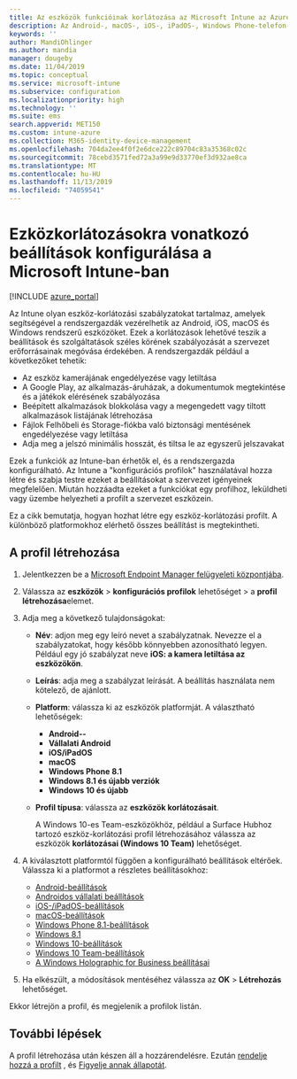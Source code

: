```yaml
---
title: Az eszközök funkcióinak korlátozása az Microsoft Intune az Azure-ban | Microsoft Docs
description: Az Android-, macOS-, iOS-, iPadOS-, Windows Phone-telefon-és Windows 10-es eszközökön található szolgáltatások korlátozásához vegyen fel egy eszköz-profilt Microsoft Intune
keywords: ''
author: MandiOhlinger
ms.author: mandia
manager: dougeby
ms.date: 11/04/2019
ms.topic: conceptual
ms.service: microsoft-intune
ms.subservice: configuration
ms.localizationpriority: high
ms.technology: ''
ms.suite: ems
search.appverid: MET150
ms.custom: intune-azure
ms.collection: M365-identity-device-management
ms.openlocfilehash: 704da2ee4f0f2e6dce222c89704c83a35368c02c
ms.sourcegitcommit: 78cebd3571fed72a3a99e9d33770ef3d932ae8ca
ms.translationtype: MT
ms.contentlocale: hu-HU
ms.lasthandoff: 11/13/2019
ms.locfileid: "74059541"
---
```

# <a name="configure-device-restriction-settings-in-microsoft-intune"></a>Ezközkorlátozásokra vonatkozó beállítások konfigurálása a Microsoft Intune-ban

[!INCLUDE [azure_portal](../includes/azure_portal.md)]

Az Intune olyan eszköz-korlátozási szabályzatokat tartalmaz, amelyek segítségével a rendszergazdák vezérelhetik az Android, iOS, macOS és Windows rendszerű eszközöket. Ezek a korlátozások lehetővé teszik a beállítások és szolgáltatások széles körének szabályozását a szervezet erőforrásainak megóvása érdekében. A rendszergazdák például a következőket tehetik:

- Az eszköz kamerájának engedélyezése vagy letiltása
- A Google Play, az alkalmazás-áruházak, a dokumentumok megtekintése és a játékok elérésének szabályozása
- Beépített alkalmazások blokkolása vagy a megengedett vagy tiltott alkalmazások listájának létrehozása
- Fájlok Felhőbeli és Storage-fiókba való biztonsági mentésének engedélyezése vagy letiltása
- Adja meg a jelszó minimális hosszát, és tiltsa le az egyszerű jelszavakat

Ezek a funkciók az Intune-ban érhetők el, és a rendszergazda konfigurálható. Az Intune a "konfigurációs profilok" használatával hozza létre és szabja testre ezeket a beállításokat a szervezet igényeinek megfelelően. Miután hozzáadta ezeket a funkciókat egy profilhoz, leküldheti vagy üzembe helyezheti a profilt a szervezet eszközein.

Ez a cikk bemutatja, hogyan hozhat létre egy eszköz-korlátozási profilt. A különböző platformokhoz elérhető összes beállítást is megtekintheti.

## <a name="create-the-profile"></a>A profil létrehozása

1. Jelentkezzen be a [Microsoft Endpoint Manager felügyeleti központjába](https://go.microsoft.com/fwlink/?linkid=2109431).
2. Válassza az **eszközök** > **konfigurációs profilok** lehetőséget > a **profil létrehozása**elemet.
3. Adja meg a következő tulajdonságokat:

    - **Név**: adjon meg egy leíró nevet a szabályzatnak. Nevezze el a szabályzatokat, hogy később könnyebben azonosítható legyen. Például egy jó szabályzat neve **iOS: a kamera letiltása az eszközökön**.
    - **Leírás**: adja meg a szabályzat leírását. A beállítás használata nem kötelező, de ajánlott.
    - **Platform**: válassza ki az eszközök platformját. A választható lehetőségek:  

        - **Android--**
        - **Vállalati Android**
        - **iOS/iPadOS**
        - **macOS**
        - **Windows Phone 8.1**
        - **Windows 8.1 és újabb verziók**
        - **Windows 10 és újabb**

    - **Profil típusa**: válassza az **eszközök korlátozásait**.

        A Windows 10-es Team-eszközökhöz, például a Surface Hubhoz tartozó eszköz-korlátozási profil létrehozásához válassza az eszközök **korlátozásai (Windows 10 Team)** lehetőséget.

4. A kiválasztott platformtól függően a konfigurálható beállítások eltérőek. Válassza ki a platformot a részletes beállításokhoz:

    - [Android-beállítások](../device-restrictions-android.md)
    - [Androidos vállalati beállítások](../device-restrictions-android-for-work.md)
    - [iOS-/iPadOS-beállítások](device-restrictions-ios.md)
    - [macOS-beállítások](device-restrictions-macos.md)
    - [Windows Phone 8.1-beállítások](device-restrictions-windows-phone-8-1.md)
    - [Windows 8.1](device-restrictions-windows-8-1.md)
    - [Windows 10-beállítások](device-restrictions-windows-10.md)
    - [Windows 10 Team-beállítások](device-restrictions-windows-10-teams.md)
    - [A Windows Holographic for Business beállításai](device-restrictions-windows-holographic.md)

5. Ha elkészült, a módosítások mentéséhez válassza az **OK** > **Létrehozás** lehetőséget.

Ekkor létrejön a profil, és megjelenik a profilok listán.

## <a name="next-steps"></a>További lépések

A profil létrehozása után készen áll a hozzárendelésre. Ezután [rendelje hozzá a profilt](../device-profile-assign.md) , és [Figyelje annak állapotát](../device-profile-monitor.md).

<!--  Removing image as part of design review; retaining source until we known the disposition.

## Example of device restriction settings

In this high-level example, you'll create a device restriction policy that blocks the use of the built-in camera app on Android devices.

![How to disable the camera on Android devices](./media/device-restrictions-configure/disable-android-camera.png)

-->
